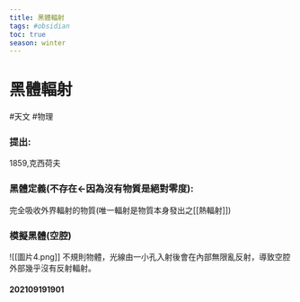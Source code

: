 ```yaml
---
title: 黑體輻射
tags: #obsidian 
toc: true
season: winter
---
```

# 黑體輻射
#天文 #物理
### 提出: 
1859,克西荷夫

### 黑體定義(不存在<-因為沒有物質是絕對零度): 
完全吸收外界輻射的物質(唯一輻射是物質本身發出之[[熱輻射]])
### 模擬黑體(空腔)
![[圖片4.png]]
不規則物體，光線由一小孔入射後會在內部無限亂反射，導致空腔外部幾乎沒有反射輻射。

#### 202109191901